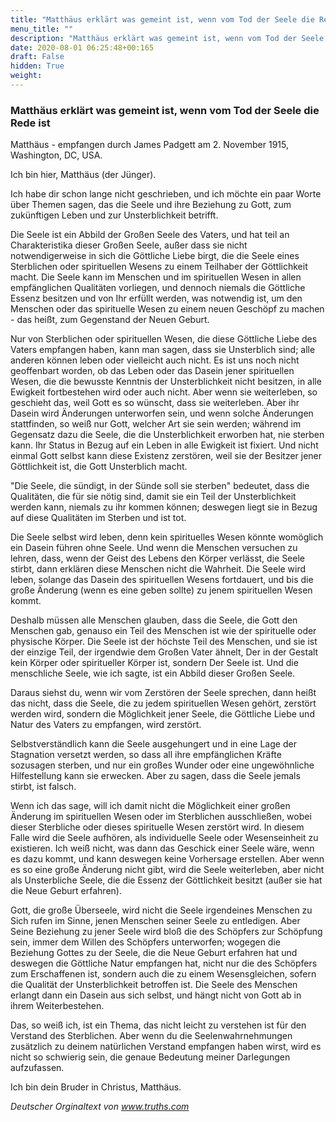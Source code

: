 ```yaml
---
title: "Matthäus erklärt was gemeint ist, wenn vom Tod der Seele die Rede ist"
menu_title: ""
description: "Matthäus erklärt was gemeint ist, wenn vom Tod der Seele die Rede ist"
date: 2020-08-01 06:25:48+00:165
draft: False
hidden: True
weight:
---
```

### Matthäus erklärt was gemeint ist, wenn vom Tod der Seele die Rede ist

Matthäus - empfangen durch James Padgett am 2. November 1915, Washington, DC, USA.

Ich bin hier, Matthäus (der Jünger).

Ich habe dir schon lange nicht geschrieben, und ich möchte ein paar Worte über Themen sagen, das die Seele und ihre Beziehung zu Gott, zum zukünftigen Leben und zur Unsterblichkeit betrifft.

Die Seele ist ein Abbild der Großen Seele des Vaters, und hat teil an Charakteristika dieser Großen Seele, außer dass sie nicht notwendigerweise in sich die Göttliche Liebe birgt, die die Seele eines Sterblichen oder spirituellen Wesens zu einem Teilhaber der Göttlichkeit macht. Die Seele kann im Menschen und im spirituellen Wesen in allen empfänglichen Qualitäten vorliegen, und dennoch niemals die Göttliche Essenz besitzen und von Ihr erfüllt werden, was notwendig ist, um den Menschen oder das spirituelle Wesen zu einem neuen Geschöpf zu machen - das heißt, zum Gegenstand der Neuen Geburt.

Nur von Sterblichen oder spirituellen Wesen, die diese Göttliche Liebe des Vaters empfangen haben, kann man sagen, dass sie Unsterblich sind; alle anderen können leben oder vielleicht auch nicht. Es ist uns noch nicht geoffenbart worden, ob das Leben oder das Dasein jener spirituellen Wesen, die die bewusste Kenntnis der Unsterblichkeit nicht besitzen, in alle Ewigkeit fortbestehen wird oder auch nicht. Aber wenn sie weiterleben, so geschieht das, weil Gott es so wünscht, dass sie weiterleben. Aber ihr Dasein wird Änderungen unterworfen sein, und wenn solche Änderungen stattfinden, so weiß nur Gott, welcher Art sie sein werden; während im Gegensatz dazu die Seele, die die Unsterblichkeit erworben hat, nie sterben kann. Ihr Status in Bezug auf ein Leben in alle Ewigkeit ist fixiert. Und nicht einmal Gott selbst kann diese Existenz zerstören, weil sie der Besitzer jener Göttlichkeit ist, die Gott Unsterblich macht.

"Die Seele, die sündigt, in der Sünde soll sie sterben" bedeutet, dass die Qualitäten, die für sie nötig sind, damit sie ein Teil der Unsterblichkeit werden kann, niemals zu ihr kommen können; deswegen liegt sie in Bezug auf diese Qualitäten im Sterben und ist tot.

Die Seele selbst wird leben, denn kein spirituelles Wesen könnte womöglich ein Dasein führen ohne Seele. Und wenn die Menschen versuchen zu lehren, dass, wenn der Geist des Lebens den Körper verlässt, die Seele stirbt, dann erklären diese Menschen nicht die Wahrheit. Die Seele wird leben, solange das Dasein des spirituellen Wesens fortdauert, und bis die große Änderung (wenn es eine geben sollte) zu jenem spirituellen Wesen kommt.

Deshalb müssen alle Menschen glauben, dass die Seele, die Gott den Menschen gab, genauso ein Teil des Menschen ist wie der spirituelle oder physische Körper. Die Seele ist der höchste Teil des Menschen, und sie ist der einzige Teil, der irgendwie dem Großen Vater ähnelt, Der in der Gestalt kein Körper oder spiritueller Körper ist, sondern Der Seele ist. Und die menschliche Seele, wie ich sagte, ist ein Abbild dieser Großen Seele.

Daraus siehst du, wenn wir vom Zerstören der Seele sprechen, dann heißt das nicht, dass die Seele, die zu jedem spirituellen Wesen gehört, zerstört werden wird, sondern die Möglichkeit jener Seele, die Göttliche Liebe und Natur des Vaters zu empfangen, wird zerstört.

Selbstverständlich kann die Seele ausgehungert und in eine Lage der Stagnation versetzt werden, so dass all ihre empfänglichen Kräfte sozusagen sterben, und nur ein großes Wunder oder eine ungewöhnliche Hilfestellung kann sie erwecken. Aber zu sagen, dass die Seele jemals stirbt, ist falsch.

Wenn ich das sage, will ich damit nicht die Möglichkeit einer großen Änderung im spirituellen Wesen oder im Sterblichen ausschließen, wobei dieser Sterbliche oder dieses spirituelle Wesen zerstört wird. In diesem Falle wird die Seele aufhören, als individuelle Seele oder Wesenseinheit zu existieren. Ich weiß nicht, was dann das Geschick einer Seele wäre, wenn es dazu kommt, und kann deswegen keine Vorhersage erstellen. Aber wenn es so eine große Änderung nicht gibt, wird die Seele weiterleben, aber nicht als Unsterbliche Seele, die die Essenz der Göttlichkeit besitzt (außer sie hat die Neue Geburt erfahren).

Gott, die große Überseele, wird nicht die Seele irgendeines Menschen zu Sich rufen im Sinne, jenen Menschen seiner Seele zu entledigen. Aber Seine Beziehung zu jener Seele wird bloß die des Schöpfers zur Schöpfung sein, immer dem Willen des Schöpfers unterworfen; wogegen die Beziehung Gottes zu der Seele, die die Neue Geburt erfahren hat und deswegen die Göttliche Natur empfangen hat, nicht nur die des Schöpfers zum Erschaffenen ist, sondern auch die zu einem Wesensgleichen, sofern die Qualität der Unsterblichkeit betroffen ist. Die Seele des Menschen erlangt dann ein Dasein aus sich selbst, und hängt nicht von Gott ab in ihrem Weiterbestehen.

Das, so weiß ich, ist ein Thema, das nicht leicht zu verstehen ist für den Verstand des Sterblichen. Aber wenn du die Seelenwahrnehmungen zusätzlich zu deinem natürlichen Verstand empfangen haben wirst, wird es nicht so schwierig sein, die genaue Bedeutung meiner Darlegungen aufzufassen.

Ich bin dein Bruder in Christus, Matthäus.

*Deutscher Orginaltext von www.truths.com*
